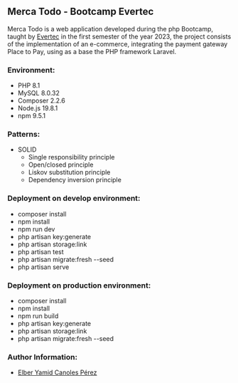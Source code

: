## Merca Todo - Bootcamp Evertec

Merca Todo is a web application developed during the php Bootcamp, taught by [Evertec](https://www.evertecinc.com/) in the first semester of the year 2023, the project consists of the implementation of an e-commerce, integrating the payment gateway Place to Pay, using as a base the PHP framework Laravel.

### Environment:

- PHP 8.1
- MySQL 8.0.32
- Composer 2.2.6
- Node.js 19.8.1
- npm 9.5.1

### Patterns:

- SOLID
    * Single responsibility principle
    * Open/closed principle
    * Liskov substitution principle
    * Dependency inversion principle

### Deployment on develop environment:

- composer install
- npm install
- npm run dev
- php artisan key:generate
- php artisan storage:link
- php artisan test
- php artisan migrate:fresh --seed
- php artisan serve

### Deployment on production environment:

- composer install
- npm install
- npm run build
- php artisan key:generate
- php artisan storage:link
- php artisan migrate:fresh --seed

### Author Information:

- [Elber Yamid Canoles Pérez](https://github.com/ElberCanoles)
